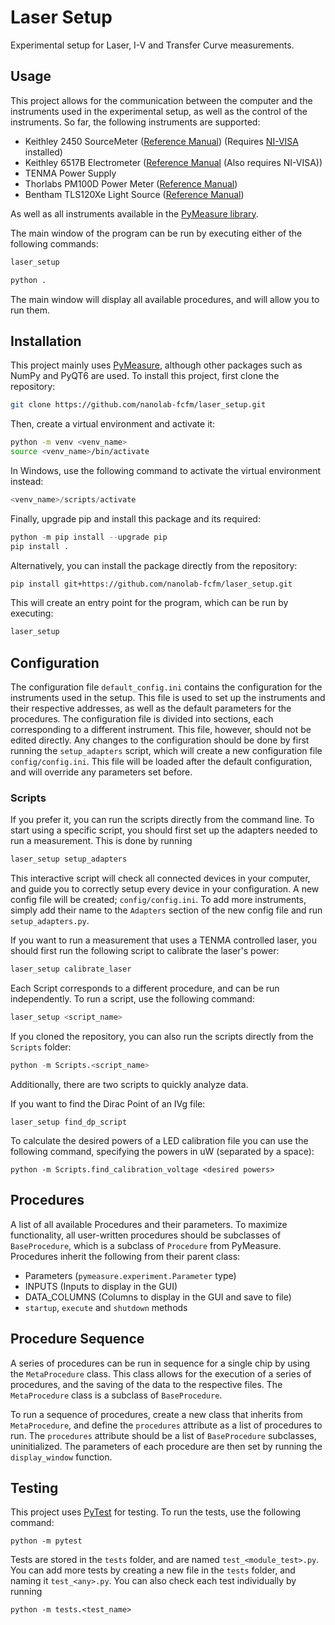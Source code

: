 # Laser Setup
Experimental setup for Laser, I-V and Transfer Curve measurements.


## Usage
This project allows for the communication between the computer and the instruments used in the experimental setup, as well as the control of the instruments. So far, the following instruments are supported:
- Keithley 2450 SourceMeter ([Reference Manual](https://download.tek.com/manual/2450-901-01_D_May_2015_Ref.pdf)) (Requires [NI-VISA](https://www.ni.com/en-us/support/downloads/drivers/download.ni-visa.html) installed)
- Keithley 6517B Electrometer ([Reference Manual](https://download.tek.com/manual/6517B-901-01D_Feb_2016.pdf) (Also requires NI-VISA))
- TENMA Power Supply
- Thorlabs PM100D Power Meter ([Reference Manual](https://www.thorlabs.com/drawings/bb953791e3c90bd7-987A9A0B-9650-5B7A-6479A1E42E4265C8/PM100D-Manual.pdf))
- Bentham TLS120Xe Light Source ([Reference Manual](https://www.bentham.co.uk/fileadmin/uploads/bentham/Components/Tunable%20Light%20Sources/TLS120Xe/TLS120Xe_CommunicationManual.pdf))

As well as all instruments available in the [PyMeasure library](https://pymeasure.readthedocs.io/en/latest/api/instruments/index.html).

The main window of the program can be run by executing either of the following commands:

```bash
laser_setup
```

```python
python .
```

The main window will display all available procedures, and will allow you to run them.


## Installation
This project mainly uses [PyMeasure](https://pypi.org/project/PyMeasure/), although other packages such as NumPy and PyQT6 are used. To install this project, first clone the repository:

```bash
git clone https://github.com/nanolab-fcfm/laser_setup.git
```
Then, create a virtual environment and activate it:

```bash
python -m venv <venv_name>
source <venv_name>/bin/activate
```

In Windows, use the following command to activate the virtual environment instead:

```powershell
<venv_name>/scripts/activate
```

Finally, upgrade pip and install this package and its required:
```python
python -m pip install --upgrade pip
pip install .
```

Alternatively, you can install the package directly from the repository:

```bash
pip install git+https://github.com/nanolab-fcfm/laser_setup.git
```

This will create an entry point for the program, which can be run by executing:

```bash
laser_setup
```


## Configuration
The configuration file `default_config.ini` contains the configuration for the instruments used in the setup. This file is used to set up the instruments and their respective addresses, as well as the default parameters for the procedures. The configuration file is divided into sections, each corresponding to a different instrument. This file, however, should not be edited directly. Any changes to the configuration should be done by first running the `setup_adapters` script, which will create a new configuration file `config/config.ini`. This file will be loaded after the default configuration, and will override any parameters set before.


### Scripts
If you prefer it, you can run the scripts directly from the command line. To start using a specific script, you should first set up the adapters needed to run a measurement. This is done by running

```bash
laser_setup setup_adapters
```

This interactive script will check all connected devices in your computer, and guide you to correctly setup every device in your configuration. A new config file will be created; `config/config.ini`. To add more instruments, simply add their name to the `Adapters` section of the new config file and run `setup_adapters.py`.

If you want to run a measurement that uses a TENMA controlled laser, you should first run the following script to calibrate the laser's power:

```bash
laser_setup calibrate_laser
```

Each Script corresponds to a different procedure, and can be run independently. To run a script, use the following command:

```bash
laser_setup <script_name>
```

If you cloned the repository, you can also run the scripts directly from the `Scripts` folder:

```python
python -m Scripts.<script_name>
```

Additionally, there are two scripts to quickly analyze data.

If you want to find the Dirac Point of an IVg file:

```
laser_setup find_dp_script
```

To calculate the desired powers of a LED calibration file you can use the following command, specifying the powers in uW (separated by a space):

```
python -m Scripts.find_calibration_voltage <desired powers>
```


## Procedures
A list of all available Procedures and their parameters. To maximize functionality, all user-written procedures should be subclasses of `BaseProcedure`, which is a subclass of `Procedure` from PyMeasure. Procedures inherit the following from their parent class:
- Parameters (`pymeasure.experiment.Parameter` type)
- INPUTS (Inputs to display in the GUI)
- DATA_COLUMNS (Columns to display in the GUI and save to file)
- `startup`, `execute` and `shutdown` methods


## Procedure Sequence
A series of procedures can be run in sequence for a single chip by using the `MetaProcedure` class. This class allows for the execution of a series of procedures, and the saving of the data to the respective files. The `MetaProcedure` class is a subclass of `BaseProcedure`.

To run a sequence of procedures, create a new class that inherits from `MetaProcedure`, and define the `procedures` attribute as a list of procedures to run. The `procedures` attribute should be a list of `BaseProcedure` subclasses, uninitialized. The parameters of each procedure are then set by running the `display_window` function.


## Testing
This project uses [PyTest](https://docs.pytest.org/en/stable/) for testing.
To run the tests, use the following command:
```
python -m pytest
```
Tests are stored in the `tests` folder, and are named `test_<module_test>.py`. You can add more tests by creating a new file in the `tests` folder, and naming it `test_<any>.py`. You can also check each test individually by running

```
python -m tests.<test_name>
```
